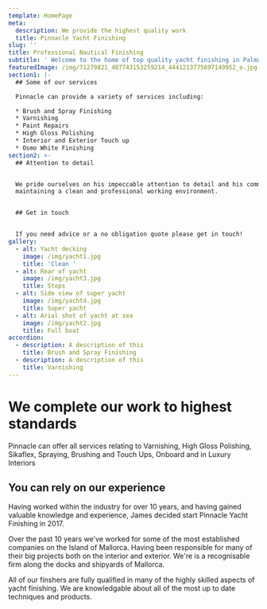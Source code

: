 ```yaml
---
template: HomePage
meta:
  description: We provide the highest quality work
  title: Pinnacle Yacht Finishing
slug: ''
title: Professional Nautical Finishing
subtitle: ' Welcome to the home of top quality yacht finishing in Palma De Mallorca'
featuredImage: /img/71279821_407743153259214_4441213775697149952_o.jpg
section1: |-
  ## Some of our services

  Pinnacle can provide a variety of services including:

  * Brush and Spray Finishing
  * Varnishing
  * Paint Repairs
  * High Gloss Polishing
  * Interior and Exterior Touch up
  * Osmo White Finishing
section2: >-
  ## Attention to detail


  We pride ourselves on his impeccable attention to detail and his commitment to
  maintaining a clean and professional working environment.


  ## Get in touch


  If you need advice or a no obligation quote please get in touch!
gallery:
  - alt: Yacht decking
    image: /img/yacht1.jpg
    title: 'Clean '
  - alt: Rear of yacht
    image: /img/yacht3.jpg
    title: Steps
  - alt: Side view of super yacht
    image: /img/yacht4.jpg
    title: Super yacht
  - alt: Arial shot of yacht at sea
    image: /img/yacht2.jpg
    title: Full boat
accordion:
  - description: A description of this
    title: Brush and Spray Finishing
  - description: A description of this
    title: Varnishing
---
```

# We complete our work to highest standards

Pinnacle can offer all services relating to Varnishing, High Gloss Polishing, Sikaflex, Spraying, Brushing and Touch Ups, Onboard and in Luxury Interiors

## You can rely on our experience

Having worked within the industry for over 10 years, and having gained valuable knowledge and experience, James decided start Pinnacle Yacht Finishing in 2017.

Over the past 10 years we've worked for some of the most established companies on the Island of Mallorca. Having been responsible for many of their big projects both on the interior and exterior. We're is a recognisable firm along the docks and shipyards of Mallorca.

All of our finshers are fully qualified in many of the highly skilled aspects of yacht finishing. We are knowledgable about all of the most up to date techniques and products.

## 

##
